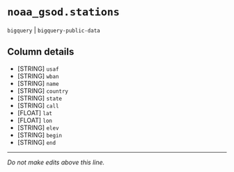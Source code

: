 # `noaa_gsod.stations`
`bigquery` | `bigquery-public-data`

## Column details
* [STRING]    `usaf`
* [STRING]    `wban`
* [STRING]    `name`
* [STRING]    `country`
* [STRING]    `state`
* [STRING]    `call`
* [FLOAT]     `lat`
* [FLOAT]     `lon`
* [STRING]    `elev`
* [STRING]    `begin`
* [STRING]    `end`

-------------------------------------------------------------------------------
*Do not make edits above this line.*
